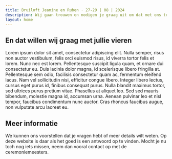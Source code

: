 ```yaml
---
title: Bruiloft Jeanine en Ruben · 27-29 | 08 | 2024
description: Wij gaan trouwen en nodigen je graag uit om dat met ons te vieren.
layout: home
---
```

## En dat willen wij graag met jullie vieren
Lorem ipsum dolor sit amet, consectetur adipiscing elit. Nulla semper, risus non auctor vestibulum, felis orci euismod
risus, id viverra tortor felis et lorem. Nunc nec est lorem. Pellentesque suscipit ligula quam, et ornare dui
consectetur eu. Duis lacinia dolor magna, id scelerisque libero fringilla at. Pellentesque sem odio, facilisis
consectetur quam ac, fermentum eleifend lacus. Nam vel sollicitudin nisi, efficitur congue libero. Integer libero
lectus, cursus eget purus id, finibus consequat purus. Nulla blandit maximus tortor, sed ultrices purus pretium vitae.
Phasellus at aliquet leo. Sed sed mauris bibendum, molestie magna id, accumsan urna. Aenean pulvinar leo et nisl tempor,
faucibus condimentum nunc auctor. Cras rhoncus faucibus augue, non vulputate arcu laoreet eu.

## Meer informatie
We kunnen ons voorstellen dat je vragen hebt of meer details wilt weten. Op deze website is daar als het goed is een
antwoord op te vinden. Mocht je nu toch nog iets missen, neem dan vooral contact op met de ceremoniemeesters.
